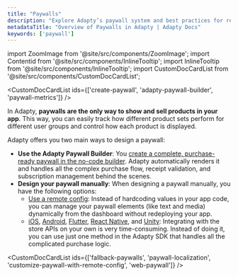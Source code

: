 ```yaml
---
title: "Paywalls"
description: "Explore Adapty’s paywall system and best practices for revenue growth."
metadataTitle: "Overview of Paywalls in Adapty | Adapty Docs"
keywords: ['paywall']
---
```


import ZoomImage from '@site/src/components/ZoomImage';
import Contentid from '@site/src/components/InlineTooltip';
import InlineTooltip from '@site/src/components/InlineTooltip';
import CustomDocCardList from '@site/src/components/CustomDocCardList';

<CustomDocCardList ids={['create-paywall', 'adapty-paywall-builder', 'paywall-metrics']} />

<ZoomImage id="paywall.webp" width="700px" />

In Adapty, **paywalls are the only way to show and sell products in your app**. This way, you can easily track how different product sets perform for different user groups and control how each product is displayed.

Adapty offers you two main ways to design a paywall:
- **Use the Adapty Paywall Builder**: You [create a complete, purchase-ready paywall in the no-code builder](quickstart-paywalls). Adapty automatically renders it and handles all the complex purchase flow, receipt validation, and subscription management behind the scenes.
- **Design your paywall manually**: When designing a paywall manually, you have the following options:
   - [Use a remote config](customize-paywall-with-remote-config.md): Instead of hardcoding values in your app code, you can manage your paywall elements (like text and media) dynamically from the dashboard without redeploying your app.
   - <InlineTooltip tooltip="Delegate handling purchases to Adapty">[iOS](making-purchases.md), [Android](android-making-purchases.md), [Flutter](flutter-making-purchases.md), [React Native](react-native-making-purchases.md), and [Unity](unity-making-purchases.md)</InlineTooltip>: Integrating with the store APIs on your own is very time-consuming. Instead of doing it, you can use just one method in the Adapty SDK that handles all the complicated purchase logic.

<CustomDocCardList ids={['fallback-paywalls', 'paywall-localization', 'customize-paywall-with-remote-config', 'web-paywall']} />